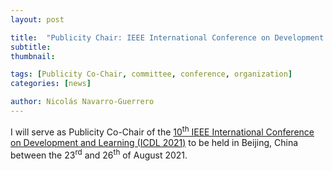 ```yaml
---
layout: post

title:  "Publicity Chair: IEEE International Conference on Development and Learning (IEEE ICDL 2021)"
subtitle: 
thumbnail: 

tags: [Publicity Co-Chair, committee, conference, organization]
categories: [news]

author: Nicolás Navarro-Guerrero
---
```


I will serve as Publicity Co-Chair of the <a href="https://icdl-2021.org/" target="_blank">10<sup>th</sup> IEEE International Conference on Development and Learning (ICDL 2021)</a> to be held in Beijing, China between the 23<sup>rd</sup> and 26<sup>th</sup> of August 2021.

<!--more-->

